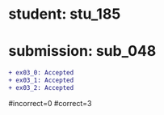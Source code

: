 # student: stu_185
# submission: sub_048

```diff
+ ex03_0: Accepted
+ ex03_1: Accepted
+ ex03_2: Accepted
```
#incorrect=0
#correct=3
